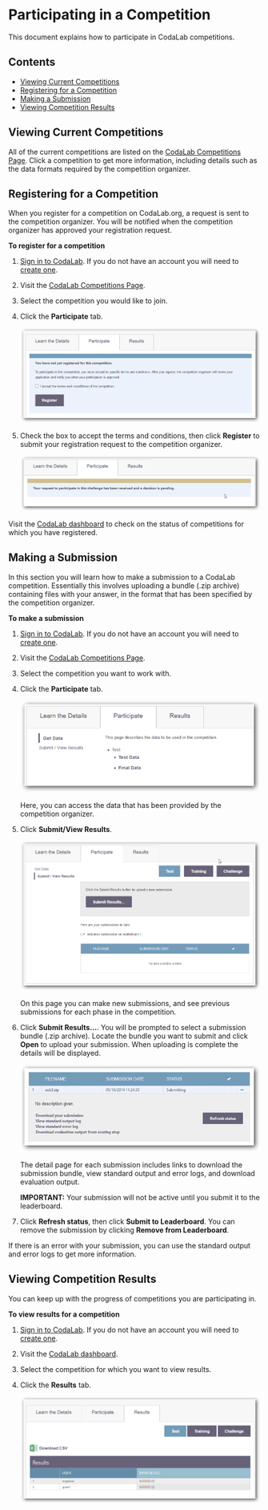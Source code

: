 # Participating in a Competition
This document explains how to participate in CodaLab competitions.

## Contents

- [Viewing Current Competitions](#viewing-current-competitions)
- [Registering for a Competition](#registering-for-a-competition)
- [Making a Submission](#making-a-submission)
- [Viewing Competition Results](#viewing-competition-results)

## Viewing Current Competitions
All of the current competitions are listed on the [CodaLab Competitions Page](https://www.codalab.org/competitions). Click a competition to get more information, including details such as the data formats required by the competition organizer. 

## Registering for a Competition
When you register for a competition on CodaLab.org, a request is sent to the competition organizer. You will be notified when the competition organizer has approved your registration request.

**To register for a competition**

1. [Sign in to CodaLab](https://www.codalab.org/accounts/login/). If you do not have an account you will need to [create one](https://www.codalab.org/accounts/signup/).
1. Visit the [CodaLab Competitions Page](https://www.codalab.org/competitions).
1. Select the competition you would like to join.
1. Click the **Participate** tab.

    ![](images/comp-register-1.png)

1. Check the box to accept the terms and conditions, then click **Register** to submit your registration request to the competition organizer. 

    ![](images/comp-register-2.png)

Visit the [CodaLab dashboard](https://www.codalab.org/my/) to check on the status of competitions for which you have registered.

## Making a Submission
In this section you will learn how to make a submission to a CodaLab competition. Essentially this involves uploading a bundle (.zip archive) containing files with your answer, in the format that has been specified by the competition organizer.

**To make a submission**

1. [Sign in to CodaLab](https://www.codalab.org/accounts/login/). If you do not have an account you will need to [create one](https://www.codalab.org/accounts/signup/).
1. Visit the [CodaLab Competitions Page](https://www.codalab.org/competitions).
1. Select the competition you want to work with.
1. Click the **Participate** tab.

    ![](images/comp-submit-1.png)

    Here, you can access the data that has been provided by the competition organizer.

1. Click **Submit/View Results**.

    ![](images/comp-submit-2.png)

    On this page you can make new submissions, and see previous submissions for each phase in the competition.

1. Click **Submit Results...**. You will be prompted to select a submission bundle (.zip archive). Locate the bundle you want to submit and click **Open** to upload your submission. When uploading is complete the details will be displayed.

    ![](images/comp-submit-3.png)

    The detail page for each submission includes links to download the submission bundle, view standard output and error logs, and download evaluation output.

    **IMPORTANT:** Your submission will not be active until you submit it to the leaderboard.

1. Click **Refresh status**, then click **Submit to Leaderboard**. You can remove the submission by clicking **Remove from Leaderboard**.

If there is an error with your submission, you can use the standard output and error logs to get more information.

## Viewing Competition Results
You can keep up with the progress of competitions you are participating in.

**To view results for a competition**

1. [Sign in to CodaLab](https://www.codalab.org/accounts/login/). If you do not have an account you will need to [create one](https://www.codalab.org/accounts/signup/).
1. Visit the [CodaLab dashboard](https://www.codalab.org/my).
1. Select the competition for which you want to view results.
1. Click the **Results** tab.

    ![](images/comp-submit-4.png)